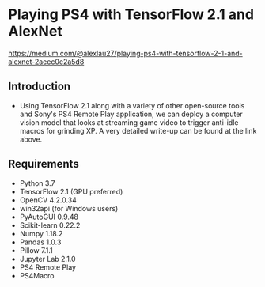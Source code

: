 # Playing PS4 with TensorFlow 2.1 and AlexNet
https://medium.com/@alexlau27/playing-ps4-with-tensorflow-2-1-and-alexnet-2aeec0e2a5d8

## Introduction
- Using TensorFlow 2.1 along with a variety of other open-source tools and Sony's PS4 Remote Play application, we can deploy a computer vision model that looks at streaming game video to trigger anti-idle macros for grinding XP. A very detailed write-up can be found at the link above.

## Requirements
- Python 3.7
- TensorFlow 2.1 (GPU preferred)
- OpenCV 4.2.0.34
- win32api (for Windows users)
- PyAutoGUI 0.9.48
- Scikit-learn 0.22.2
- Numpy 1.18.2
- Pandas 1.0.3
- Pillow 7.1.1
- Jupyter Lab 2.1.0
- PS4 Remote Play
- PS4Macro

